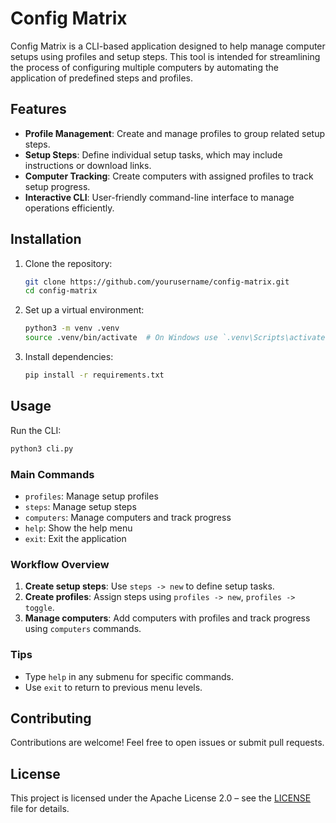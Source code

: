 # Config Matrix

Config Matrix is a CLI-based application designed to help manage computer setups using profiles and setup steps. This tool is intended for streamlining the process of configuring multiple computers by automating the application of predefined steps and profiles.

## Features

- **Profile Management**: Create and manage profiles to group related setup steps.
- **Setup Steps**: Define individual setup tasks, which may include instructions or download links.
- **Computer Tracking**: Create computers with assigned profiles to track setup progress.
- **Interactive CLI**: User-friendly command-line interface to manage operations efficiently.

## Installation

1. Clone the repository:
   ```bash
   git clone https://github.com/yourusername/config-matrix.git
   cd config-matrix
   ```

2. Set up a virtual environment:
   ```bash
   python3 -m venv .venv
   source .venv/bin/activate  # On Windows use `.venv\Scripts\activate`
   ```

3. Install dependencies:
   ```bash
   pip install -r requirements.txt
   ```

## Usage

Run the CLI:
```bash
python3 cli.py
```

### Main Commands
- `profiles`: Manage setup profiles
- `steps`: Manage setup steps
- `computers`: Manage computers and track progress
- `help`: Show the help menu
- `exit`: Exit the application

### Workflow Overview
1. **Create setup steps**: Use `steps -> new` to define setup tasks.
2. **Create profiles**: Assign steps using `profiles -> new`, `profiles -> toggle`.
3. **Manage computers**: Add computers with profiles and track progress using `computers` commands.

### Tips
- Type `help` in any submenu for specific commands.
- Use `exit` to return to previous menu levels.

## Contributing

Contributions are welcome! Feel free to open issues or submit pull requests.

## License

This project is licensed under the Apache License 2.0 – see the [LICENSE](LICENSE) file for details.